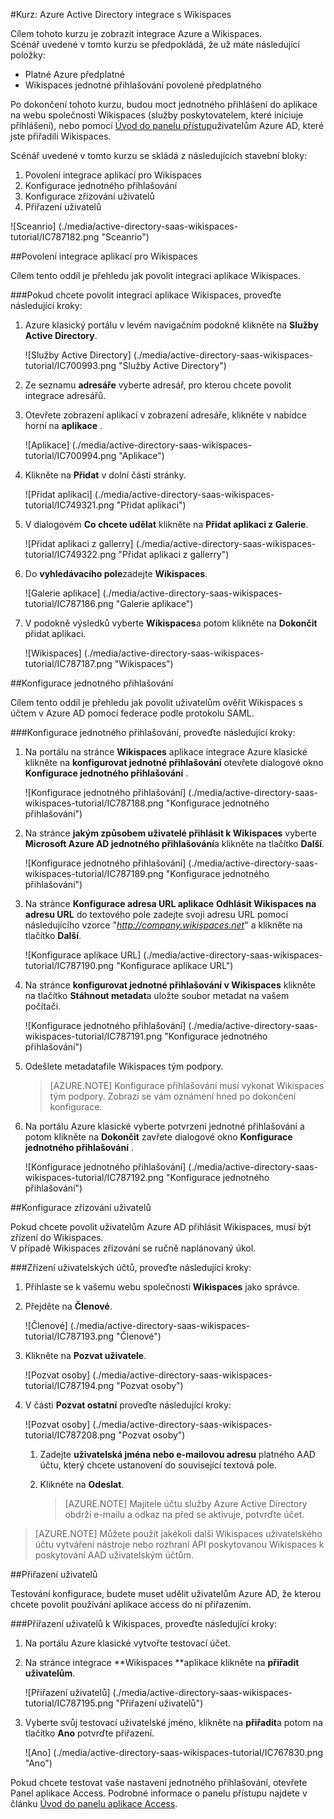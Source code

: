 <properties 
    pageTitle="Kurz: Azure Active Directory integrace s Wikispaces | Microsoft Azure" 
    description="Naučte se používat Wikispaces s Azure Active Directory povolit jednotné přihlašování, automatizované zřizování a další!." 
    services="active-directory" 
    authors="jeevansd"  
    documentationCenter="na" 
    manager="femila"/>
<tags 
    ms.service="active-directory" 
    ms.devlang="na" 
    ms.topic="article" 
    ms.tgt_pltfrm="na" 
    ms.workload="identity" 
    ms.date="09/11/2016" 
    ms.author="jeedes" />

#<a name="tutorial-azure-active-directory-integration-with-wikispaces"></a>Kurz: Azure Active Directory integrace s Wikispaces
  
Cílem tohoto kurzu je zobrazit integrace Azure a Wikispaces.  
Scénář uvedené v tomto kurzu se předpokládá, že už máte následující položky:

-   Platné Azure předplatné
-   Wikispaces jednotné přihlašování povolené předplatného
  
Po dokončení tohoto kurzu, budou moct jednotného přihlášení do aplikace na webu společnosti Wikispaces (služby poskytovatelem, které iniciuje přihlášení), nebo pomocí [Úvod do panelu přístup](active-directory-saas-access-panel-introduction.md)uživatelům Azure AD, které jste přiřadili Wikispaces.
  
Scénář uvedené v tomto kurzu se skládá z následujících stavební bloky:

1.  Povolení integrace aplikací pro Wikispaces
2.  Konfigurace jednotného přihlašování
3.  Konfigurace zřizování uživatelů
4.  Přiřazení uživatelů

![Sceanrio] (./media/active-directory-saas-wikispaces-tutorial/IC787182.png "Sceanrio")

##<a name="enabling-the-application-integration-for-wikispaces"></a>Povolení integrace aplikací pro Wikispaces
  
Cílem tento oddíl je přehledu jak povolit integraci aplikace Wikispaces.

###<a name="to-enable-the-application-integration-for-wikispaces-perform-the-following-steps"></a>Pokud chcete povolit integraci aplikace Wikispaces, proveďte následující kroky:

1.  Azure klasický portálu v levém navigačním podokně klikněte na **Služby Active Directory**.

    ![Služby Active Directory] (./media/active-directory-saas-wikispaces-tutorial/IC700993.png "Služby Active Directory")

2.  Ze seznamu **adresáře** vyberte adresář, pro kterou chcete povolit integrace adresářů.

3.  Otevřete zobrazení aplikací v zobrazení adresáře, klikněte v nabídce horní na **aplikace** .

    ![Aplikace] (./media/active-directory-saas-wikispaces-tutorial/IC700994.png "Aplikace")

4.  Klikněte na **Přidat** v dolní části stránky.

    ![Přidat aplikaci] (./media/active-directory-saas-wikispaces-tutorial/IC749321.png "Přidat aplikaci")

5.  V dialogovém **Co chcete udělat** klikněte na **Přidat aplikaci z Galerie**.

    ![Přidat aplikaci z gallerry] (./media/active-directory-saas-wikispaces-tutorial/IC749322.png "Přidat aplikaci z gallerry")

6.  Do **vyhledávacího pole**zadejte **Wikispaces**.

    ![Galerie aplikace] (./media/active-directory-saas-wikispaces-tutorial/IC787186.png "Galerie aplikace")

7.  V podokně výsledků vyberte **Wikispaces**a potom klikněte na **Dokončit** přidat aplikaci.

    ![Wikispaces] (./media/active-directory-saas-wikispaces-tutorial/IC787187.png "Wikispaces")

##<a name="configuring-single-sign-on"></a>Konfigurace jednotného přihlašování
  
Cílem tento oddíl je přehledu jak povolit uživatelům ověřit Wikispaces s účtem v Azure AD pomocí federace podle protokolu SAML.

###<a name="to-configure-single-sign-on-perform-the-following-steps"></a>Konfigurace jednotného přihlašování, proveďte následující kroky:

1.  Na portálu na stránce **Wikispaces** aplikace integrace Azure klasické klikněte na **konfigurovat jednotné přihlašování** otevřete dialogové okno **Konfigurace jednotného přihlašování** .

    ![Konfigurace jednotného přihlašování] (./media/active-directory-saas-wikispaces-tutorial/IC787188.png "Konfigurace jednotného přihlašování")

2.  Na stránce **jakým způsobem uživatelé přihlásit k Wikispaces** vyberte **Microsoft Azure AD jednotného přihlašování**a klikněte na tlačítko **Další**.

    ![Konfigurace jednotného přihlašování] (./media/active-directory-saas-wikispaces-tutorial/IC787189.png "Konfigurace jednotného přihlašování")

3.  Na stránce **Konfigurace adresa URL aplikace** **Odhlásit Wikispaces na adresu URL** do textového pole zadejte svoji adresu URL pomocí následujícího vzorce "*http://company.wikispaces.net*" a klikněte na tlačítko **Další**.

    ![Konfigurace aplikace URL] (./media/active-directory-saas-wikispaces-tutorial/IC787190.png "Konfigurace aplikace URL")

4.  Na stránce **konfigurovat jednotné přihlašování v Wikispaces** klikněte na tlačítko **Stáhnout metadat**a uložte soubor metadat na vašem počítači.

    ![Konfigurace jednotného přihlašování] (./media/active-directory-saas-wikispaces-tutorial/IC787191.png "Konfigurace jednotného přihlašování")

5.  Odešlete metadatafile Wikispaces tým podpory.

    >[AZURE.NOTE] Konfigurace přihlašování musí vykonat Wikispaces tým podpory. Zobrazí se vám oznámení hned po dokončení konfigurace.

6.  Na portálu Azure klasické vyberte potvrzení jednotné přihlašování a potom klikněte na **Dokončit** zavřete dialogové okno **Konfigurace jednotného přihlašování** .

    ![Konfigurace jednotného přihlašování] (./media/active-directory-saas-wikispaces-tutorial/IC787192.png "Konfigurace jednotného přihlašování")

##<a name="configuring-user-provisioning"></a>Konfigurace zřizování uživatelů
  
Pokud chcete povolit uživatelům Azure AD přihlásit Wikispaces, musí být zřízení do Wikispaces.  
V případě Wikispaces zřizování se ručně naplánovaný úkol.

###<a name="to-provision-a-user-accounts-perform-the-following-steps"></a>Zřízení uživatelských účtů, proveďte následující kroky:

1.  Přihlaste se k vašemu webu společnosti **Wikispaces** jako správce.

2.  Přejděte na **Členové**.

    ![Členové] (./media/active-directory-saas-wikispaces-tutorial/IC787193.png "Členové")

3.  Klikněte na **Pozvat uživatele**.

    ![Pozvat osoby] (./media/active-directory-saas-wikispaces-tutorial/IC787194.png "Pozvat osoby")

4.  V části **Pozvat ostatní** proveďte následující kroky:

    ![Pozvat osoby] (./media/active-directory-saas-wikispaces-tutorial/IC787208.png "Pozvat osoby")

    1.  Zadejte **uživatelská jména nebo e-mailovou adresu** platného AAD účtu, který chcete ustanovení do související textová pole.
    2.  Klikněte na **Odeslat**.  

        >[AZURE.NOTE] Majitele účtu služby Azure Active Directory obdrží e-mailu a odkaz na před se aktivuje, potvrďte účet.

>[AZURE.NOTE] Můžete použít jakékoli další Wikispaces uživatelského účtu vytváření nástroje nebo rozhraní API poskytovanou Wikispaces k poskytování AAD uživatelským účtům.

##<a name="assigning-users"></a>Přiřazení uživatelů
  
Testování konfigurace, budete muset udělit uživatelům Azure AD, že kterou chcete povolit používání aplikace access do ní přiřazením.

###<a name="to-assign-users-to-wikispaces-perform-the-following-steps"></a>Přiřazení uživatelů k Wikispaces, proveďte následující kroky:

1.  Na portálu Azure klasické vytvořte testovací účet.

2.  Na stránce integrace **Wikispaces **aplikace klikněte na **přiřadit uživatelům**.

    ![Přiřazení uživatelů] (./media/active-directory-saas-wikispaces-tutorial/IC787195.png "Přiřazení uživatelů")

3.  Vyberte svůj testovací uživatelské jméno, klikněte na **přiřadit**a potom na tlačítko **Ano** potvrďte přiřazení.

    ![Ano] (./media/active-directory-saas-wikispaces-tutorial/IC767830.png "Ano")
  
Pokud chcete testovat vaše nastavení jednotného přihlašování, otevřete Panel aplikace Access. Podrobné informace o panelu přístupu najdete v článku [Úvod do panelu aplikace Access](active-directory-saas-access-panel-introduction.md).